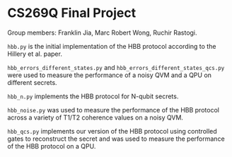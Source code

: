 # CS269Q Final Project
Group members: Franklin Jia, Marc Robert Wong, Ruchir Rastogi.

`hbb.py` is the initial implementation of the HBB protocol according to the Hillery et al. paper.

`hbb_errors_different_states.py` and `hbb_errors_different_states_qcs.py` were used to measure the performance of a noisy QVM and a QPU on different secrets.

`hbb_n.py` implements the HBB protocol for N-qubit secrets.

`hbb_noise.py` was used to measure the performance of the HBB protocol across a variety of T1/T2 coherence values on a noisy QVM.

`hbb_qcs.py` implements our version of the HBB protocol using controlled gates to reconstruct the secret and was used to measure the performance of the HBB protocol on a QPU.
